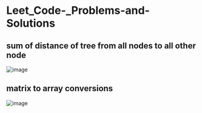 # Leet_Code-_Problems-and-Solutions


## sum of distance of tree from all nodes to all other node 
![image](https://user-images.githubusercontent.com/32728058/132106607-3ce2abb2-67cf-4461-9d60-3a17f59142f6.png)


## matrix to array conversions 
![image](https://user-images.githubusercontent.com/32728058/162720582-8f686381-c459-4de9-9d62-81e1f47ff801.png)
